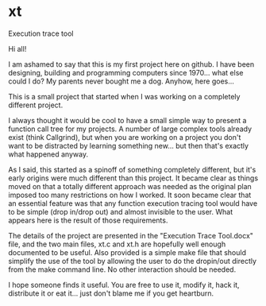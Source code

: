 # xt
Execution trace tool

Hi all!

I am ashamed to say that this is my first project here on github.  I have been designing, building and programming computers since 1970... what else could I do?  My parents never bought me a dog.  Anyhow, here goes...

This is a small project that started when I was working on a completely different project.

I always thought it would be cool to have a small simple way to present a function call tree for my projects.  A number of large complex tools already exist (think Callgrind), but when you are working on a project you don't want to be distracted by learning something new... but then that's exactly what happened anyway.

As I said, this started as a spinoff of something completely different, but it's early origins were much different than this project.  It became clear as things moved on that a totally different approach was needed as the original plan imposed too many restrictions on how I worked.  It soon became clear that an essential feature was that any function execution tracing tool would have to be simple (drop in/drop out) and almost invisible to the user.  What appears here is the result of those requirements.

The details of the project are presented in the "Execution Trace Tool.docx" file, and the two main files, xt.c and xt.h are hopefully well enough documented to be useful.  Also provided is a simple make file that should simplify the use of the tool by allowing the user to do the  dropin/out directly from the make command line.  No other interaction should be needed.

I hope someone finds it useful.  You are free to use it, modify it, hack it, distribute it or eat it... just don't blame me if you get heartburn.
